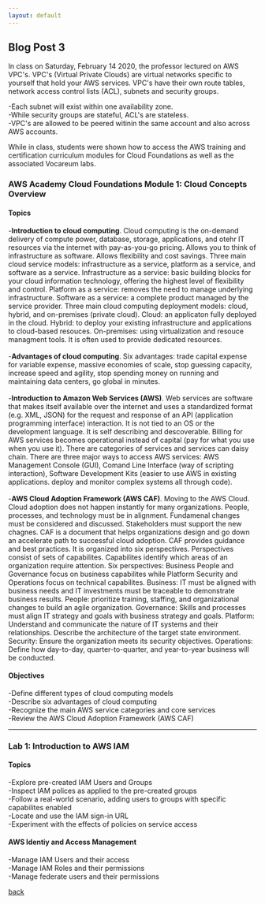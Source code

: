 ```yaml
---
layout: default
---
```


## Blog Post 3

In class on Saturday, February 14 2020, the professor lectured on AWS VPC's. VPC's (Virtual Private Clouds) are virtual networks specific to yourself that hold your AWS services. VPC's have their own route tables, network access control lists (ACL), subnets and security groups.  

-Each subnet will exist within one availability zone. 
<br>
-While security groups are stateful, ACL's are stateless.
<br>
-VPC's are allowed to be peered witinin the same account and also across AWS accounts.

While in class, students were shown how to access the AWS training and certification curriculum modules for Cloud Foundations as well as the associated Vocareum labs. 

### AWS Academy  Cloud Foundations Module 1: Cloud Concepts Overview

#### Topics

-**Introduction to cloud computing**. Cloud computing is the on-demand delivery of compute power, database, storage, applications, and otehr IT resources via the internet with pay-as-you-go pricing. Allows you to think of infrastructure as software. Allows flexibility and cost savings. Three main cloud service models: infrastructure as a service, platform as a service, and software as a service. Infrastructure as a service: basic building blocks for your cloud information technology, offering the highest level of flexibility and control. Platform as a service: removes the need to manage underlying infrastructure. Software as a service: a complete product managed by the service provider. Three main cloud computing deployment models: cloud, hybrid, and on-premises (private cloud). Cloud: an applicaton fully deployed in the cloud. Hybrid: to deploy your existing infrastructure and applications to cloud-based resouces. On-premises: using virtualization and resouce managment tools. It is often used to provide dedicated resources. 
<br>
<br>
-**Advantages of cloud computing**. Six advantages: trade capital expense for variable expense, massive economies of scale, stop guessing capacity, increase speed and agility, stop spending money on running and maintaining data centers, go global in minutes.
<br>
<br>
-**Introduction to Amazon Web Services (AWS)**. Web services are software that makes itself available over the internet and uses a standardized format (e.g. XML, JSON) for the request and response of an API (application programming interface) interaction. It is not tied to an OS or the development language. It is self describing and descoverable. Billing for AWS services becomes operational instead of capital (pay for what you use when you use it). There are categories of services and services can daisy chain. There are three major ways to access AWS services: AWS Management Console (GUI), Comand Line Interface (way of scripting interaction), Software Development Kits (easier to use AWS in existing applications. deploy and monitor complex systems all through code).   
<br>
-**AWS Cloud Adoption Framework (AWS CAF)**. Moving to the AWS Cloud. Cloud adoption does not happen instantly for many organizations. People, processes, and technology must be in alignment. Fundamenal changes must be considered and discussed. Stakeholders must support the new chagnes. CAF is a document that helps organizations design and go down an accelerate path to successful cloud adoption. CAF provides guidance and best practices. It is organized into six perspectives. Perspectives consist of sets of capabilites. Capabilites identify which areas of an organization require attention. Six perspectives: Business People and Governance focus on business capabilites while Platform Security and Operations focus on technical capabilites. Business: IT must be aligned with business needs and IT investments must be traceable to demonstrate business results. People: prioritize training, staffing, and organizational changes to build an agile organization. Governance: Skills and processes must align IT strategy and goals with business strategy and goals. Platform: Understand and communicate the nature of IT systems and their relationships. Describe the architecture of the target state environment. Security: Ensure the organization meets its security objectives. Operations: Define how day-to-day, quarter-to-quarter, and year-to-year business will be conducted. 

#### Objectives

-Define different types of cloud computing models
<br>
-Describe six advantages of cloud computing
<br>
-Recognize the main AWS service categories and core services
<br>
-Review the AWS Cloud Adoption Framework (AWS CAF)

---

### Lab 1: Introduction to AWS IAM

#### Topics

-Explore pre-created IAM Users and Groups
<br>
-Inspect IAM polices as applied to the pre-created groups
<br>
-Follow a real-world scenario, adding users to groups with specific capabilites enabled
<br>
-Locate and use the IAM sign-in URL
<br>
-Experiment with the effects of policies on service access

#### AWS Identiy and Access Management

-Manage IAM Users and their access
<br>
-Manage IAM Roles and their permissions
<br>
-Manage federate users and their permissions




[back](../blog.html)
